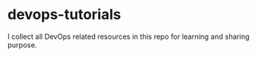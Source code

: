 # devops-tutorials

I collect all DevOps related resources in this repo for learning and sharing purpose.
